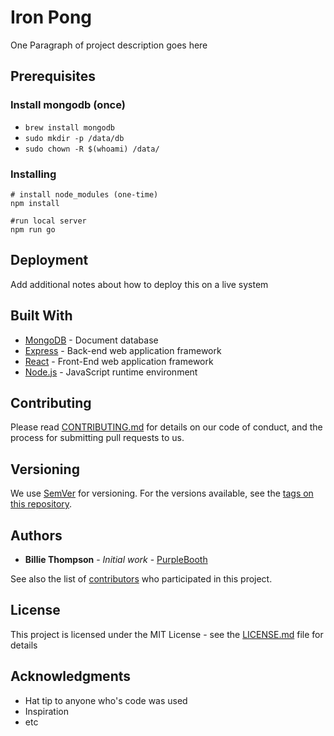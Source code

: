 # Iron Pong

One Paragraph of project description goes here


## Prerequisites

### Install mongodb (once)

  - `brew install mongodb`
  - `sudo mkdir -p /data/db`
  - `sudo chown -R $(whoami) /data/`

### Installing

```
# install node_modules (one-time)
npm install
```
```
#run local server
npm run go 
```

## Deployment

Add additional notes about how to deploy this on a live system

## Built With

* [MongoDB](https://www.mongodb.com/what-is-mongodb) - Document database
* [Express](https://expressjs.com/) -  Back-end web application framework
* [React](https://facebook.github.io/react/) - Front-End web application framework
* [Node.js](https://facebook.github.io/react/) - JavaScript runtime environment

## Contributing

Please read [CONTRIBUTING.md](https://gist.github.com/PurpleBooth/b24679402957c63ec426) for details on our code of conduct, and the process for submitting pull requests to us.

## Versioning

We use [SemVer](http://semver.org/) for versioning. For the versions available, see the [tags on this repository](https://github.com/your/project/tags). 

## Authors

* **Billie Thompson** - *Initial work* - [PurpleBooth](https://github.com/PurpleBooth)

See also the list of [contributors](https://github.com/your/project/contributors) who participated in this project.

## License

This project is licensed under the MIT License - see the [LICENSE.md](LICENSE.md) file for details

## Acknowledgments

* Hat tip to anyone who's code was used
* Inspiration
* etc
